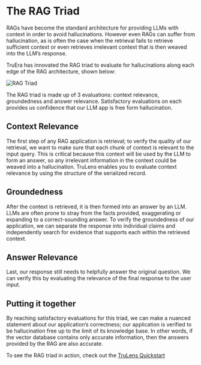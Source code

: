 # The RAG Triad

RAGs have become the standard architecture for providing LLMs with context in
order to avoid hallucinations. However even RAGs can suffer from hallucination,
as is often the case when the retrieval fails to retrieve sufficient context or
even retrieves irrelevant context that is then weaved into the LLM’s response.

TruEra has innovated the RAG triad to evaluate for hallucinations along each
edge of the RAG architecture, shown below:

![RAG Triad](../../../assets/images/RAG_Triad.jpg)

The RAG triad is made up of 3 evaluations: context relevance, groundedness and
answer relevance. Satisfactory evaluations on each provides us confidence that
our LLM app is free form hallucination.

## Context Relevance

The first step of any RAG application is retrieval; to verify the quality of our
retrieval, we want to make sure that each chunk of context is relevant to the
input query. This is critical because this context will be used by the LLM to
form an answer, so any irrelevant information in the context could be weaved
into a hallucination. TruLens enables you to evaluate context relevance by using
the structure of the serialized record.

## Groundedness

After the context is retrieved, it is then formed into an answer by an LLM. LLMs
are often prone to stray from the facts provided, exaggerating or expanding to a
correct-sounding answer. To verify the groundedness of our application, we can
separate the response into individual claims and independently search for
evidence that supports each within the retrieved context.

## Answer Relevance

Last, our response still needs to helpfully answer the original question. We can
verify this by evaluating the relevance of the final response to the user input.

## Putting it together

By reaching satisfactory evaluations for this triad, we can make a nuanced
statement about our application’s correctness; our application is verified to be
hallucination free up to the limit of its knowledge base. In other words, if the
vector database contains only accurate information, then the answers provided by
the RAG are also accurate.

To see the RAG triad in action, check out the [TruLens
Quickstart](../quickstarts/quickstart.ipynb)

